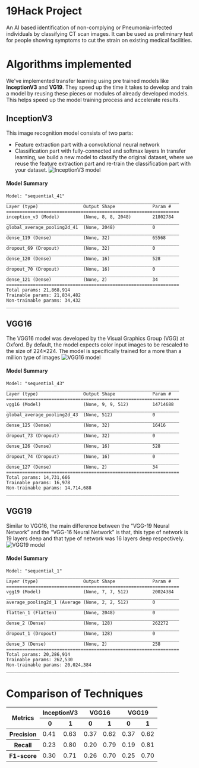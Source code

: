 # 19Hack Project
An AI based identification of non-complying or Pneumonia-infected individuals by classifying CT scan images. It can be used as preliminary test for people showing symptoms to cut the strain on existing medical facilities. 

# Algorithms implemented
We've implemented transfer learning using pre trained models like **InceptionV3** and **VG19**. They speed up the time it takes to develop and train a model by reusing these pieces or modules of already developed models. This helps speed up the model training process and accelerate results. 

## InceptionV3
This image recognition model consists of two parts:
 - Feature extraction part with a convolutional neural network
 - Classification part with fully-connected and softmax layers
In transfer learning, we build a new model to classify the original dataset, where we reuse the feature extraction part and re-train the classification part with your dataset.
![InceptionV3 model](https://user-images.githubusercontent.com/40513848/81470679-a7744f80-9209-11ea-87f4-6a0ba1bbf1a5.png)    
#### Model Summary
```
Model: "sequential_41"
_________________________________________________________________
Layer (type)                 Output Shape              Param #   
=================================================================
inception_v3 (Model)         (None, 8, 8, 2048)        21802784  
_________________________________________________________________
global_average_pooling2d_41  (None, 2048)              0         
_________________________________________________________________
dense_119 (Dense)            (None, 32)                65568     
_________________________________________________________________
dropout_69 (Dropout)         (None, 32)                0         
_________________________________________________________________
dense_120 (Dense)            (None, 16)                528       
_________________________________________________________________
dropout_70 (Dropout)         (None, 16)                0         
_________________________________________________________________
dense_121 (Dense)            (None, 2)                 34        
=================================================================
Total params: 21,868,914
Trainable params: 21,834,482
Non-trainable params: 34,432
_________________________________________________________________
```

## VGG16
The VGG16 model was developed by the Visual Graphics Group (VGG) at Oxford. By default, the model expects color input images to be rescaled to the size of 224×224. The model is specifically trained for a more than a million type of images
![VGG16 model](https://user-images.githubusercontent.com/40513848/81470734-08038c80-920a-11ea-8ce9-b0916e1fce3c.png)    
#### Model Summary
```
Model: "sequential_43"
_________________________________________________________________
Layer (type)                 Output Shape              Param #   
=================================================================
vgg16 (Model)                (None, 9, 9, 512)         14714688  
_________________________________________________________________
global_average_pooling2d_43  (None, 512)               0         
_________________________________________________________________
dense_125 (Dense)            (None, 32)                16416     
_________________________________________________________________
dropout_73 (Dropout)         (None, 32)                0         
_________________________________________________________________
dense_126 (Dense)            (None, 16)                528       
_________________________________________________________________
dropout_74 (Dropout)         (None, 16)                0         
_________________________________________________________________
dense_127 (Dense)            (None, 2)                 34        
=================================================================
Total params: 14,731,666
Trainable params: 16,978
Non-trainable params: 14,714,688
_________________________________________________________________
```


## VGG19
Similar to VGG16, the main difference between the “VGG-19 Neural Network” and the “VGG-16 Neural Network” is that, this type of network is 19 layers deep and that type of network was 16 layers deep respectively.
![VGG19 model](https://user-images.githubusercontent.com/40513848/81470765-31bcb380-920a-11ea-8e0c-49245858443d.png)    
#### Model Summary
```
Model: "sequential_1"
_________________________________________________________________
Layer (type)                 Output Shape              Param #   
=================================================================
vgg19 (Model)                (None, 7, 7, 512)         20024384  
_________________________________________________________________
average_pooling2d_1 (Average (None, 2, 2, 512)         0         
_________________________________________________________________
flatten_1 (Flatten)          (None, 2048)              0         
_________________________________________________________________
dense_2 (Dense)              (None, 128)               262272    
_________________________________________________________________
dropout_1 (Dropout)          (None, 128)               0         
_________________________________________________________________
dense_3 (Dense)              (None, 2)                 258       
=================================================================
Total params: 20,286,914
Trainable params: 262,530
Non-trainable params: 20,024,384
_________________________________________________________________
```

# Comparison of Techniques
<table>
    <thead>
        <tr>
            <th rowspan=2>Metrics</th>
            <th colspan=2>InceptionV3</th>
            <th colspan=2>VGG16</th>
            <th colspan=2>VGG19</th>
        </tr>
        <tr>
          <th>0</th>
          <th>1</th>
          <th>0</th>
          <th>1</th>
          <th>0</th>
          <th>1</th>
        </tr>
    </thead>
    <tbody>
        <tr>
            <th>Precision</td>
            <td>0.41</td>
            <td>0.63</td>
            <td>0.37</td>
            <td>0.62</td>
            <td>0.37</td>
            <td>0.62</td>
        </tr>
        <tr>
            <th>Recall</td>
            <td>0.23</td>
            <td>0.80</td>
            <td>0.20</td>
            <td>0.79</td>
            <td>0.19</td>
            <td>0.81</td>
        </tr>
        <tr>
            <th>F1-score</td>
            <td>0.30</td>
            <td>0.71</td>
            <td>0.26</td>
            <td>0.70</td>
            <td>0.25</td>
            <td>0.70</td>
        </tr>
    </tbody>
</table>
